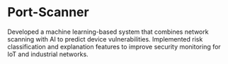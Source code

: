 # Port-Scanner
Developed a machine learning-based system that combines network scanning with AI to predict device vulnerabilities. Implemented risk classification and explanation features to improve security monitoring for IoT and industrial networks.
